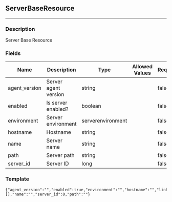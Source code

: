 ## ServerBaseResource
---
### Description
Server Base Resource
### Fields
| Name | Description | Type | Allowed Values | Required |
| ---- | ----------- | ---- | -------------- | -------- |
| agent_version | Server agent version | string |  | false |
| enabled | Is server enabled? | boolean |  | false |
| environment | Server environment | serverenvironment |  | false |
| hostname | Hostname | string |  | false |
| name | Server name | string |  | false |
| path | Server path | string |  | false |
| server_id | Server ID | long |  | false |
### Template
```
{"agent_version":"","enabled":true,"environment":"","hostname":"","links":[],"name":"","server_id":0,"path":""}
```
